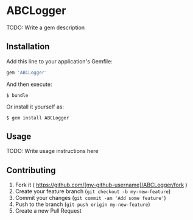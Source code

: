 # ABCLogger

TODO: Write a gem description

## Installation

Add this line to your application's Gemfile:

```ruby
gem 'ABCLogger'
```

And then execute:

    $ bundle

Or install it yourself as:

    $ gem install ABCLogger

## Usage

TODO: Write usage instructions here

## Contributing

1. Fork it ( https://github.com/[my-github-username]/ABCLogger/fork )
2. Create your feature branch (`git checkout -b my-new-feature`)
3. Commit your changes (`git commit -am 'Add some feature'`)
4. Push to the branch (`git push origin my-new-feature`)
5. Create a new Pull Request
